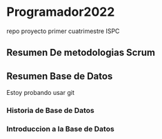 # Programador2022
repo proyecto primer cuatrimestre ISPC

## Resumen De metodologias Scrum



## Resumen Base de Datos

Estoy probando usar git

  ### Historia de Base de Datos
  
  ### Introduccion a la Base de Datos
